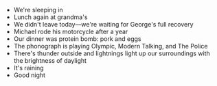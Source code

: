 - We're sleeping in
- Lunch again at grandma's
- We didn't leave today—we're waiting for George's full recovery
- Michael rode his motorcycle after a year
- Our dinner was protein bomb: pork and eggs
- The phonograph is playing Olympic, Modern Talking, and The Police
- There's thunder outside and lightnings light up our surroundings with the brightness of daylight
- It's raining
- Good night